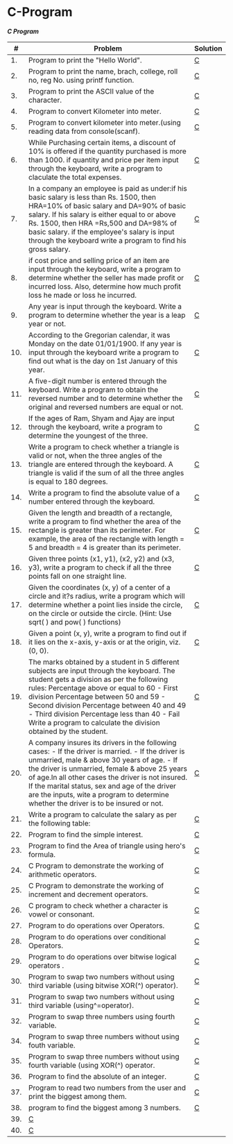 C-Program
=========
***C Program***

| # | Problem | Solution |
|---| ----- | -------- |
|1. |Program to print the "Hello World".| [C](/Hello%20World.c)
|2. |Program to print the name, brach, college, roll no, reg No. using printf function.| [C](/Student%20details.c)
|3. | Program to print the ASCII value of the character.| [C](/ASCII%20Value.c)
|4. |Program to convert Kilometer into meter.| [C](/Convert%20kilometer%20into%20meter.c)
|5. |Program to convert kilometer into meter.(using reading data from console(scanf).| [C](/Convert%20kilometer%20into%20mete%20input.c)
|6. |While Purchasing certain items, a discount of 10% is offered if the quantity purchased is more than 1000. if quantity and price per item input through the keyboard, write a program to claculate the total expenses.| [C](/example%203.1%20luc.c)
|7. |In a company an employee is paid as under:if his basic salary is less than Rs. 1500, then HRA=10% of basic salary and DA=90% of basic salary. If his salary is either equal to or above Rs. 1500, then HRA =Rs,500 and DA=98% of basic salary. if the employee's salary is input through the keyboard write a program to find his gross salary.| [C](/example%203.2%20luc.c)
|8. |if cost  price and selling price of an item are input through the keyboard, write a program to determine whether the seller has made profit or incurred loss. Also, determine how much profit loss he made or loss he incurred.| [C](/Exercise%203%20%5Bc%5D%20(A).c)
|9. |Any year is input through the keyboard. Write a program to determine whether the year is a leap year or not.| [C](/leap%20year%20Exercise%203%20%5Bc%5D%7Bc%7D.c)
|10. |According to the Gregorian calendar, it was Monday on the date 01/01/1900. If any year is input through the keyboard write a program to find out what is the day on 1st January of this year.| [C](/Exercise%203%20%5Bc%5D%20(d).c)
|11. |A five-digit number is entered through the keyboard. Write a program to obtain the reversed number and to determine whether the original and reversed numbers are equal or not.| [C](/reverse%20number%20Exercise%203%20%5Bc%5D%20(e).c)
|12. |If the ages of Ram, Shyam and Ajay are input through the keyboard, write a program to determine the youngest of the three.| [C](/Exercise%203%20%5Bc%5D%20(F).c)
|13. |Write a program to check whether a triangle is valid or not, when the three angles of the triangle are entered through the keyboard. A triangle is valid if the sum of all the three angles is equal to 180 degrees.| [C](/Exercise%203%20%5Bc%5D%20(G).c)
|14. |Write a program to find the absolute value of a number entered through the keyboard.| [C](/Exercise%203%20%5Bc%5D%20(H).c)
|15. |Given the length and breadth of a rectangle, write a program to find whether the area of the rectangle is greater than its perimeter. For example, the area of the rectangle with length = 5 and breadth = 4 is greater than its perimeter.| [C](/Exercise%203%20%5Bc%5D%20(i).c)
|16. |Given three points (x1, y1), (x2, y2) and (x3, y3), write a program to check if all the three points fall on one straight line.| [C](/Exercise%203%20%5Bc%5D%20(J).c)
|17. |Given the coordinates (x, y) of a center of a circle and it?s radius, write a program which will determine whether a point lies inside the circle, on the circle or outside the circle. (Hint: Use sqrt( ) and pow( ) functions)| [C](/Exercise%203%20%5Bc%5D%20(K).c)
|18. |Given a point (x, y), write a program to find out if it lies on the x-axis, y-axis or at the origin, viz. (0, 0).| [C](/Exercise%203%20%5Bc%5D%20(L).c)
|19. |The marks obtained by a student in 5 different subjects are input through the keyboard. The student gets a division as per the following rules: Percentage above or equal to 60 - First division Percentage between 50 and 59 - Second division Percentage between 40 and 49 - Third division Percentage less than 40 - Fail Write a program to calculate the division obtained by the student. | [C](/Example%204.1%20luc.c)
|20. |A company insures its drivers in the following cases: - If the driver is married. - If the driver is unmarried, male & above 30 years of age. - If the driver is unmarried, female & above 25 years of age.In all other cases the driver is not insured. If the marital status, sex and age of the driver are the inputs, wite a program to determine whether the driver is to be insured or not. | [C](/Example%204.2%20luc.c)
|21. | Write a program to calculate the salary as per the following table:| [C](/Example%204.3%20luc.c)
|22. | Program to find the simple interest.| [C](/Simple%20Interst.c)
|23. | Program to find the Area of triangle using  hero's formula.| [C](/hero's%20formula.c)
|24. | C Program to demonstrate the working of arithmetic operators.| [C](/Arthmatic%20operators.c)
|25. | C Program to demonstrate the working of increment and decrement operators.| [C](/Increment%20and%20Decrement%20Operators.C)
|26. | C program to check whether a character is vowel or consonant.| [C](/VOWEL%20OR%20CONSONANT.C)
|27. | Program to do operations over Operators.| [C](/do%20over%20operators.c)
|28. | Program to do operations over conditional Operators.| [C](/do%20over%20conditional%20operators.c)
|29. | Program to do operations over bitwise logical operators .| [C](/do%20operations%20over%20bitwise%20operators.c)
|30. | Program to swap two numbers without using third variable (using bitwise XOR(^) operator).| [C](/swap%20two%20no%2C%20.c)
|31. | Program to swap two numbers without using third variable (using^=operator).| [C](/swap%20two%20no.%20%5E%3D%20operator.c)
|32. | Program to swap three numbers using fourth variable.| [C](/swap%20three%20no.%20using%204th%20var.c)
|34. | Program to  swap three numbers without using fouth variable. |[C](/swap%20three%20no.%20using%204th%20var.c)
|35. | Program to swap three numbers without using fourth variable (using XOR(^) operator.| [C](/swap%20three%20no.%20using%204th%20XOR%5E%20operator.c)
|36. | Program to find the absolute of an integer.| [C](/absoulte%20value%20integer.c)
|37. | Program to read two numbers from the user and print the biggest among them.| [C](/biggest%20no..c)
|38. | program to find the biggest among 3 numbers.| [C](/biggest%20among%203%20no..c)
|39. | [C]( )
|40. | [C]( )
